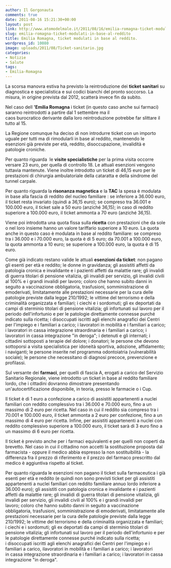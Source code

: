 ```yaml
---
author: Il Gorgonauta
comments: true
date: 2011-08-16 15:21:30+00:00
layout: post
link: http://www.atomodelmale.it/2011/08/16/emilia-romagna-ticket-modulati-in-base-al-reddito/
slug: emilia-romagna-ticket-modulati-in-base-al-reddito
title: Emilia Romagna, ticket modulati in base al reddito.
wordpress_id: 10080
image: uploads/2011/08/Ticket-sanitario.jpg
categories:
- Notizie
- Salute
tags:
- Emilia-Romagna
---
```



La scorsa manovra estiva ha previsto la reintroduzione dei **ticket sanitari** su diagnostica e specialistica e sui codici bianchi del pronto soccorso. La misura, in origine prevista dal 2012, scatterà invece fin da subito.

Nel caso dell **'Emilia Romagna** i ticket (in questo caso anche sui farmaci) saranno reintrodotti a partire dal 1 settembre ma il caos burocratico derivante dalla loro reintroduzione potrebbe far slittare il tutto al 15.

La Regione comunque ha deciso di non introdurre ticket con un importo uguale per tutti ma di rimodularli in base al reddito, mantenendo le esenzioni già previste per età, reddito, disoccupazione, invalidità e patologie croniche.

Per quanto riguarda  le **visite specialistiche** per la prima visita occorre versare 23 euro, per quella di controllo 18. Le attuali esenzioni vengono tuttavia mantenute. Viene inoltre introdotto un ticket di 46,15 euro per le prestazioni di chirurgia ambulatoriale della cataratta e della sindrome del tunnel carpale.

Per quanto riguarda la **risonanza magnetica** e la **TAC** la spesa è modulata in base alla fascia di reddito del nucleo familiare : se inferiore a 36.000 euro, il ticket resta invariato (quindi a 36,15 euro); se compreso tra 36.001 e 100.000 euro, il ticket sale a 50 euro (anziché 36,15); in caso di reddito superiore a 100.000 euro, il ticket ammonta a 70 euro (anziché 36,15).

Viene poi introdotta una quota fissa sulla **ricetta** con prestazioni che da sole o nel loro insieme hanno un valore tariffario superiore a 10 euro. La quota anche in questo caso è modulata in base al reddito familiare: se compreso tra i 36.000 e i 70.000 euro, la quota è di 5 euro; da 70.001 a 100.000 euro, la quota ammonta a 10 euro; se superiore a 100.000 euro, la quota è di 15 euro.

Come già indicato restano valide le attuali **esenzioni da ticket**: non pagano gli esenti per età e reddito; le donne in gravidanza; gli assistiti affetti da patologia cronica e invalidante e i pazienti affetti da malattie rare; gli invalidi di guerra titolari di pensione vitalizia, gli invalidi per servizio, gli invalidi civili al 100% e i grandi invalidi per lavoro; coloro che hanno subito danni in seguito a vaccinazione obbligatoria, trasfusioni, somministrazione di emoderivati, limitatamente alle prestazioni necessarie per la cura delle patologie previste dalla legge 210/1992; le vittime del terrorismo e della criminalità organizzata e familiari; i ciechi e i sordomuti; gli ex deportati da campi di sterminio titolari di pensione vitalizia; gli infortunati sul lavoro per il periodo dell'infortunio e per le patologie direttamente connesse purché indicato sulla ricetta; i disoccupati iscritti agli elenchi anagrafici dei Centri per l'impiego e i familiari a carico; i lavoratori in mobilità e i familiari a carico; i lavoratori in cassa integrazione straordinaria e i familiari a carico; i lavoratori in cassa integrazione "in deroga"; i detenuti e gli internati; i cittadini sottoposti a terapie del dolore; i donatori; le persone che devono sottoporsi a visita specialistica per idoneità sportiva, adozione, affidamento; i naviganti; le persone inserite nel programma odontoiatria (vulnerabilità sociale); le persone che necessitano di diagnosi precoce, prevenzione e profilassi.

Sul versante dei **farmaci**, per quelli di fascia A, erogati a carico del Servizio Sanitario Regionale, viene introdotto un ticket in base al reddito familiare lordo, che i cittadini dovranno dimostrare presentando un'autocertificazione disponibile, in teoria, presso le farmacie o i Cup.

Il ticket è di 1 euro a confezione a carico di assistiti appartenenti a nuclei familiari con reddito complessivo tra i 36.000 e 70.000 euro, fino a un massimo di 2 euro per ricetta. Nel caso in cui il reddito sia compreso tra i 70.001 e 100.000 euro, il ticket ammonta a 2 euro per confezione, fino a un massimo di 4 euro per ricetta. Infine, per assistiti appartenenti a nuclei con reddito complessivo superiore a 100.000 euro, il ticket sarà di 3 euro fino a un massimo di 6 euro per ricetta.

Il ticket è previsto anche per i farmaci equivalenti e per quelli non coperti da brevetto. Nel caso in cui il cittadino non accetti la sostituzione proposta dal farmacista - oppure il medico abbia espresso la non sostituibilità - la differenza fra il prezzo di riferimento e il prezzo del farmaco prescritto dal medico è aggiuntiva rispetto al ticket.

Per quanto riguarda le esenzioni non pagano il ticket sulla farmaceutica i già esenti per età e reddito (e quindi non sono previsti ticket per gli assistiti appartenenti a nuclei familiari con reddito familiare annuo lordo inferiore a 36.000 euro); gli assistiti con patologia cronica e invalidante e i pazienti affetti da malattie rare; gli invalidi di guerra titolari di pensione vitalizia, gli invalidi per servizio, gli invalidi civili al 100% e i grandi invalidi per lavoro; coloro che hanno subito danni in seguito a vaccinazione obbligatoria, trasfusioni, somministrazione di emoderivati, limitatamente alle prestazioni necessarie per la cura delle patologie previste dalla legge 210/1992; le vittime del terrorismo e della criminalità organizzata e familiari; i ciechi e i sordomuti; gli ex deportati da campi di sterminio titolari di pensione vitalizia; gli infortunati sul lavoro per il periodo dell'infortunio e per le patologie direttamente connesse purché indicato sulla ricetta; i disoccupati iscritti agli elenchi anagrafici dei Centri per l'impiego e i familiari a carico, ilavoratori in mobilità e i familiari a carico; i lavoratori in cassa integrazione straordinaria e i familiari a carico; i lavoratori in cassa integrazione "in deroga".
